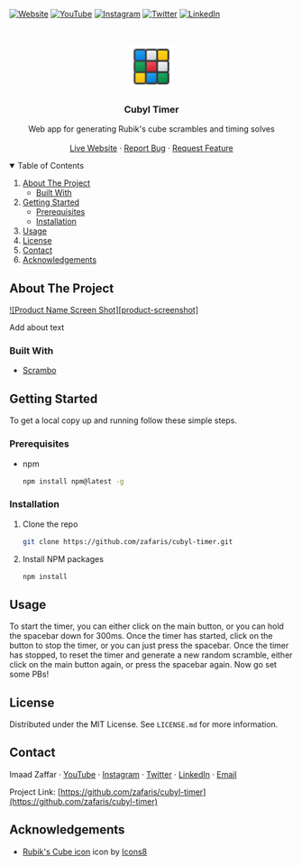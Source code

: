 <!--
*** Thanks for checking out the Best-README-Template. If you have a suggestion
*** that would make this better, please fork the repo and create a pull request
*** or simply open an issue with the tag "enhancement".
*** Thanks again! Now go create something AMAZING! :D
***
***
***
*** To avoid retyping too much info. Do a search and replace for the following:
*** cubyl-timer
*** Cubyl Timer
*** Web app for generating Rubik's cube scrambles and timing solves
-->

<!-- PROJECT SHIELDS -->
<!--
*** I'm using markdown "reference style" links for readability.
*** Reference links are enclosed in brackets [ ] instead of parentheses ( ).
*** See the bottom of this document for the declaration of the reference variables
*** for contributors-url, forks-url, etc. This is an optional, concise syntax you may use.
*** https://www.markdownguide.org/basic-syntax/#reference-style-links
-->

[![Website][website-shield]][website-url]
[![YouTube][youtube-shield]][youtube-url]
[![Instagram][instagram-shield]][instagram-url]
[![Twitter][twitter-shield]][twitter-url]
[![LinkedIn][linkedin-shield]][linkedin-url]

<!-- PROJECT LOGO -->
<br />
<p align="center">
  <a href="https://github.com/zafaris/cubyl-timer">
    <img src="images/logo.png" alt="Logo" width="80" height="80">
  </a>

  <h3 align="center">Cubyl Timer</h3>

  <p align="center">
    Web app for generating Rubik's cube scrambles and timing solves
    <br />
    <br />
    <a href="https://cubyl-timer.netlify.app/">Live Website</a>
    ·
    <a href="https://github.com/zafaris/cubyl-timer/issues">Report Bug</a>
    ·
    <a href="https://github.com/zafaris/cubyl-timer/issues">Request Feature</a>
  </p>
</p>

<!-- TABLE OF CONTENTS -->
<details open="open">
  <summary>Table of Contents</summary>
  <ol>
    <li>
      <a href="#about-the-project">About The Project</a>
      <ul>
        <li><a href="#built-with">Built With</a></li>
      </ul>
    </li>
    <li>
      <a href="#getting-started">Getting Started</a>
      <ul>
        <li><a href="#prerequisites">Prerequisites</a></li>
        <li><a href="#installation">Installation</a></li>
      </ul>
    </li>
    <li><a href="#usage">Usage</a></li>
    <li><a href="#license">License</a></li>
    <li><a href="#contact">Contact</a></li>
    <li><a href="#acknowledgements">Acknowledgements</a></li>
  </ol>
</details>

<!-- ABOUT THE PROJECT -->

## About The Project

[![Product Name Screen Shot][product-screenshot]][live-website]

Add about text

### Built With

- [Scrambo](https://github.com/nickcolley/scrambo)

<!-- GETTING STARTED -->

## Getting Started

To get a local copy up and running follow these simple steps.

### Prerequisites

- npm
  ```sh
  npm install npm@latest -g
  ```

### Installation

1. Clone the repo
   ```sh
   git clone https://github.com/zafaris/cubyl-timer.git
   ```
2. Install NPM packages
   ```sh
   npm install
   ```

<!-- USAGE EXAMPLES -->

## Usage

To start the timer, you can either click on the main button, or you can hold the spacebar down for 300ms. Once the timer has started, click on the button to stop the timer, or you can just press the spacebar. Once the timer has stopped, to reset the timer and generate a new random scramble, either click on the main button again, or press the spacebar again. Now go set some PBs!

<!-- LICENSE -->

## License

Distributed under the MIT License. See `LICENSE.md` for more information.

<!-- Contact -->

## Contact

Imaad Zaffar
·
[YouTube][youtube-url]
·
[Instagram][instagram-url]
·
[Twitter][twitter-url]
·
[LinkedIn][linkedin-url]
·
[Email](mailto:zafaris.dev@gmail.com)

Project Link: [https://github.com/zafaris/cubyl-timer](https://github.com/zafaris/cubyl-timer)

<!-- ACKNOWLEDGEMENTS -->

## Acknowledgements

- <a target="_blank" href="https://icons8.com/icons/set/rubiks-cube">Rubik's Cube icon</a> icon by <a target="_blank" href="https://icons8.com">Icons8</a>

<!-- MARKDOWN LINKS & IMAGES -->
<!-- https://www.markdownguide.org/basic-syntax/#reference-style-links -->

[live-website]: https://cubyl-timer.netlify.app
[contributors-shield]: https://img.shields.io/github/contributors/zafaris/repo.svg?style=for-the-badge
[contributors-url]: https://github.com/zafaris/cubyl-timer/graphs/contributors
[forks-shield]: https://img.shields.io/github/forks/zafaris/repo.svg?style=for-the-badge
[forks-url]: https://github.com/zafaris/cubyl-timer/network/members
[stars-shield]: https://img.shields.io/github/stars/zafaris/repo.svg?style=for-the-badge
[stars-url]: https://github.com/zafaris/cubyl-timer/stargazers
[issues-shield]: https://img.shields.io/github/issues/zafaris/repo.svg?style=for-the-badge
[issues-url]: https://github.com/zafaris/cubyl-timer/issues
[license-shield]: https://img.shields.io/github/license/zafaris/repo.svg?style=for-the-badge
[license-url]: https://github.com/zafaris/cubyl-timer/blob/master/LICENSE.md
[website-shield]: https://img.shields.io/website?label=iszaffar.com&style=for-the-badge&url=https%3A%2F%2Fiszaffar.com
[website-url]: https://iszaffar.com
[youtube-shield]: https://img.shields.io/badge/-YouTube-red?&style=for-the-badge&logo=youtube&logoColor=white
[youtube-url]: https://www.youtube.com/channel/UCRGp4IcgPuOIJ9aIYCh2VAA
[instagram-shield]: https://img.shields.io/badge/-Instagram-purple?&style=for-the-badge&logo=instagram&logoColor=white
[instagram-url]: https://www.instagram.com/zafaris_yt
[twitter-shield]: https://img.shields.io/badge/-Twitter-blue?&style=for-the-badge&logo=youtube&logoColor=white
[twitter-url]: https://twitter.com/zafaris_yt
[linkedin-shield]: https://img.shields.io/badge/-LinkedIn-black.svg?style=for-the-badge&logo=linkedin&colorB=555
[linkedin-url]: https://linkedin.com/in/imaad-zaffar
